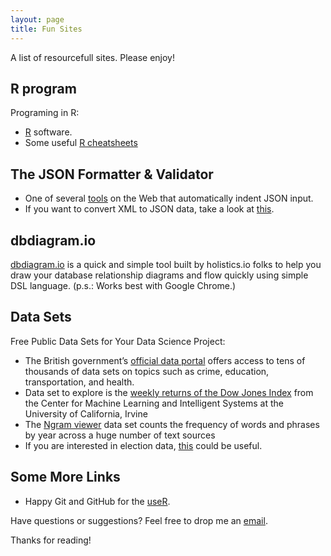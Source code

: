 ```yaml
---
layout: page
title: Fun Sites
---
```


<p class="message">
  A list of resourcefull sites. Please enjoy!
</p>


## R program

Programing in R:

* [R](https://www.r-project.org/) software.
* Some useful [R cheatsheets](https://www.r-bloggers.com/some-useful-r-cheatsheets/)


## The JSON Formatter & Validator 

* One of several [tools](http://jsonformatter.curiousconcept.com/) on the Web that automatically indent JSON input.
* If you want to convert XML to JSON data, take a look at [this](http://www.freeformatter.com/xmlto-json-converter.html).


## dbdiagram.io 

[dbdiagram.io](https://dbdiagram.io/d) is a quick and simple tool built by holistics.io folks to help you draw your database relationship diagrams and flow quickly using simple DSL language. (p.s.: Works best with Google Chrome.)



## Data Sets 

Free Public Data Sets for Your Data Science Project:

* The British government’s [official data portal](https://data.gov.uk/) offers access to tens of thousands of data sets on topics such as crime, education, transportation, and health. 
* Data set to explore is the [weekly returns of the Dow Jones Index](http://archive.ics.uci.edu/ml/datasets/Dow+Jones+Index) from the Center for Machine Learning and Intelligent Systems at the University of California, Irvine
* The [Ngram viewer](https://aws.amazon.com/datasets/google-books-ngrams/) data set counts the frequency of words and phrases by year across a huge number of text sources
* If you are interested in election data, [this](https://github.com/andrewcstewart/awesome-democracy-data) could be useful.


## Some More Links

* Happy Git and GitHub for the [useR](happygitwithr.com).




Have questions or suggestions? Feel free to drop me an <a href="mailto:vinayak.kamath92@spsmail.cuny.edu">email</a>.


Thanks for reading!
